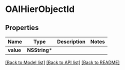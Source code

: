# OAIHierObjectId

## Properties
Name | Type | Description | Notes
------------ | ------------- | ------------- | -------------
**value** | **NSString*** |  | 

[[Back to Model list]](../README.md#documentation-for-models) [[Back to API list]](../README.md#documentation-for-api-endpoints) [[Back to README]](../README.md)


